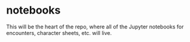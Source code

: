 # notebooks

This will be the heart of the repo, where all of the Jupyter notebooks for encounters, character sheets, etc. will live.
